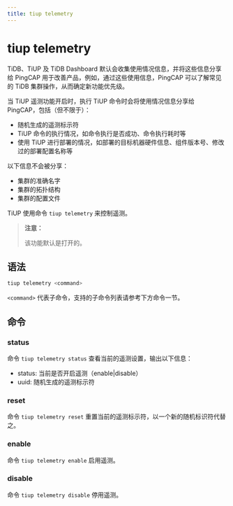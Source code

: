 ```yaml
---
title: tiup telemetry
---
```


# tiup telemetry

TiDB、TiUP 及 TiDB Dashboard 默认会收集使用情况信息，并将这些信息分享给 PingCAP 用于改善产品，例如，通过这些使用信息，PingCAP 可以了解常见的 TiDB 集群操作，从而确定新功能优先级。

当 TiUP 遥测功能开启时，执行 TiUP 命令时会将使用情况信息分享给 PingCAP，包括（但不限于）：

- 随机生成的遥测标示符
- TiUP 命令的执行情况，如命令执行是否成功、命令执行耗时等
- 使用 TiUP 进行部署的情况，如部署的目标机器硬件信息、组件版本号、修改过的部署配置名称等

以下信息不会被分享：

- 集群的准确名字
- 集群的拓扑结构
- 集群的配置文件

TiUP 使用命令 `tiup telemetry` 来控制遥测。

> **注意：**
>
> 该功能默认是打开的。

## 语法

```sh
tiup telemetry <command>
```

`<command>` 代表子命令，支持的子命令列表请参考下方命令一节。

## 命令

### status

命令 `tiup telemetry status` 查看当前的遥测设置，输出以下信息：

- status: 当前是否开启遥测（enable|disable）
- uuid: 随机生成的遥测标示符

### reset

命令 `tiup telemetry reset` 重置当前的遥测标示符，以一个新的随机标识符代替之。

### enable

命令 `tiup telemetry enable` 启用遥测。

### disable

命令 `tiup telemetry disable` 停用遥测。